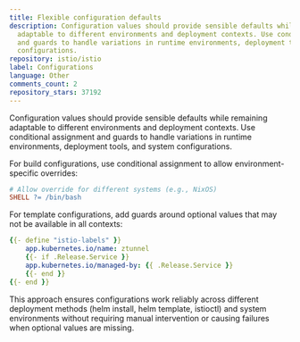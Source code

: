 ```yaml
---
title: Flexible configuration defaults
description: Configuration values should provide sensible defaults while remaining
  adaptable to different environments and deployment contexts. Use conditional assignment
  and guards to handle variations in runtime environments, deployment tools, and system
  configurations.
repository: istio/istio
label: Configurations
language: Other
comments_count: 2
repository_stars: 37192
---
```


Configuration values should provide sensible defaults while remaining adaptable to different environments and deployment contexts. Use conditional assignment and guards to handle variations in runtime environments, deployment tools, and system configurations.

For build configurations, use conditional assignment to allow environment-specific overrides:
```makefile
# Allow override for different systems (e.g., NixOS)
SHELL ?= /bin/bash
```

For template configurations, add guards around optional values that may not be available in all contexts:
```yaml
{{- define "istio-labels" }}
    app.kubernetes.io/name: ztunnel
    {{- if .Release.Service }}
    app.kubernetes.io/managed-by: {{ .Release.Service }}
    {{- end }}
{{- end }}
```

This approach ensures configurations work reliably across different deployment methods (helm install, helm template, istioctl) and system environments without requiring manual intervention or causing failures when optional values are missing.